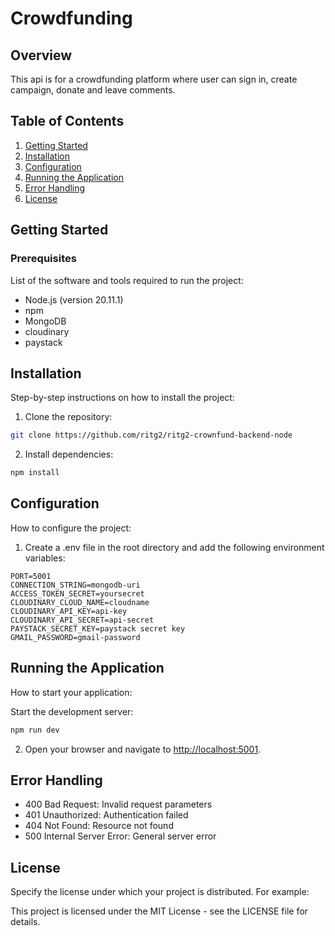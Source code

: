 # Crowdfunding

## Overview

This api is for a crowdfunding platform where user can sign in,  create campaign, donate and leave comments.

## Table of Contents

1. [Getting Started](#getting-started)
2. [Installation](#installation)
3. [Configuration](#configuration)
4. [Running the Application](#running-the-application)
5. [Error Handling](#error-handling)
6. [License](#license)

## Getting Started

### Prerequisites

List of the software and tools required to run the project:

- Node.js (version 20.11.1)
- npm
- MongoDB
- cloudinary
- paystack

## Installation

Step-by-step instructions on how to install the project:
1. Clone the repository:
```bash
git clone https://github.com/ritg2/ritg2-crownfund-backend-node
```

2. Install dependencies:
```bash
npm install
```


## Configuration

How to configure the project:

1. Create a .env file in the root directory and add the following environment variables:
```plaintext
PORT=5001
CONNECTION_STRING=mongodb-uri
ACCESS_TOKEN_SECRET=yoursecret
CLOUDINARY_CLOUD_NAME=cloudname
CLOUDINARY_API_KEY=api-key
CLOUDINARY_API_SECRET=api-secret
PAYSTACK_SECRET_KEY=paystack secret key
GMAIL_PASSWORD=gmail-password
```

## Running the Application

How to start your application:

Start the development server:
```bash
npm run dev
```

2. Open your browser and navigate to [http://localhost:5001](http://localhost:5001).

## Error Handling

- 400 Bad Request: Invalid request parameters
- 401 Unauthorized: Authentication failed
- 404 Not Found: Resource not found
- 500 Internal Server Error: General server error

## License

Specify the license under which your project is distributed. For example:

This project is licensed under the MIT License - see the LICENSE file for details.

